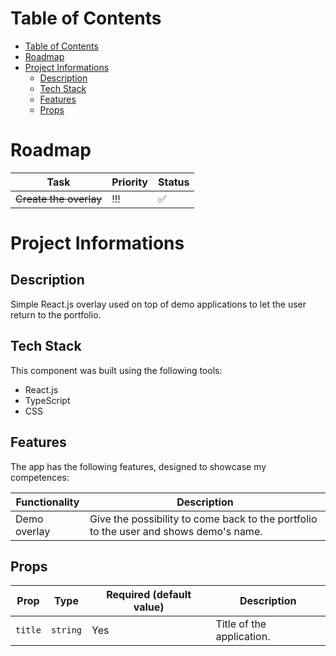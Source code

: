 # Table of Contents

- [Table of Contents](#table-of-contents)
- [Roadmap](#roadmap)
- [Project Informations](#project-informations)
  - [Description](#description)
  - [Tech Stack](#tech-stack)
  - [Features](#features)
  - [Props](#props)

# Roadmap

| Task                   | Priority | Status |
| ---------------------- | -------- | ------ |
| ~~Create the overlay~~ | !!!      | ✅     |

# Project Informations

## Description

Simple React.js overlay used on top of demo applications to let the user return to the portfolio.

## Tech Stack

This component was built using the following tools:

- React.js
- TypeScript
- CSS

## Features

The app has the following features, designed to showcase my competences:

| Functionality | Description                                                                           |
| ------------- | ------------------------------------------------------------------------------------- |
| Demo overlay  | Give the possibility to come back to the portfolio to the user and shows demo's name. |

## Props

| Prop    | Type     | Required (default value) | Description               |
| ------- | -------- | ------------------------ | ------------------------- |
| `title` | `string` | Yes                      | Title of the application. |
